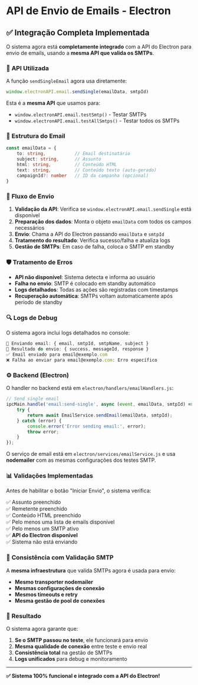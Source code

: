 # API de Envio de Emails - Electron

## ✅ Integração Completa Implementada

O sistema agora está **completamente integrado** com a API do Electron para envio de emails, usando a **mesma API que valida os SMTPs**.

### 🔧 **API Utilizada**

A função `sendSingleEmail` agora usa diretamente:

```javascript
window.electronAPI.email.sendSingle(emailData, smtpId)
```

Esta é a **mesma API** que usamos para:
- `window.electronAPI.email.testSmtp()` - Testar SMTPs
- `window.electronAPI.email.testAllSmtps()` - Testar todos os SMTPs

### 📧 **Estrutura do Email**

```typescript
const emailData = {
    to: string,           // Email destinatário
    subject: string,      // Assunto
    html: string,         // Conteúdo HTML
    text: string,         // Conteúdo texto (auto-gerado)
    campaignId?: number   // ID da campanha (opcional)
}
```

### 🚀 **Fluxo de Envio**

1. **Validação da API**: Verifica se `window.electronAPI.email.sendSingle` está disponível
2. **Preparação dos dados**: Monta o objeto `emailData` com todos os campos necessários
3. **Envio**: Chama a API do Electron passando `emailData` e `smtpId`
4. **Tratamento do resultado**: Verifica sucesso/falha e atualiza logs
5. **Gestão de SMTPs**: Em caso de falha, coloca o SMTP em standby

### 🛡️ **Tratamento de Erros**

- **API não disponível**: Sistema detecta e informa ao usuário
- **Falha no envio**: SMTP é colocado em standby automático
- **Logs detalhados**: Todas as ações são registradas com timestamps
- **Recuperação automática**: SMTPs voltam automaticamente após período de standby

### 🔍 **Logs de Debug**

O sistema agora inclui logs detalhados no console:

```javascript
🚀 Enviando email: { email, smtpId, smtpName, subject }
📧 Resultado do envio: { success, messageId, response }
✅ Email enviado para email@exemplo.com
❌ Falha ao enviar para email@exemplo.com: Erro específico
```

### ⚙️ **Backend (Electron)**

O handler no backend está em `electron/handlers/emailHandlers.js`:

```javascript
// Send single email
ipcMain.handle('email:send-single', async (event, emailData, smtpId) => {
    try {
        return await EmailService.sendEmail(emailData, smtpId);
    } catch (error) {
        console.error('Error sending email:', error);
        throw error;
    }
});
```

O serviço de email está em `electron/services/emailService.js` e usa **nodemailer** com as mesmas configurações dos testes SMTP.

### 📊 **Validações Implementadas**

Antes de habilitar o botão "Iniciar Envio", o sistema verifica:

✅ Assunto preenchido  
✅ Remetente preenchido  
✅ Conteúdo HTML preenchido  
✅ Pelo menos uma lista de emails disponível  
✅ Pelo menos um SMTP ativo  
✅ **API do Electron disponível**  
✅ Sistema não está enviando

### 🔄 **Consistência com Validação SMTP**

A **mesma infraestrutura** que valida SMTPs agora é usada para envio:

- **Mesmo transporter nodemailer**
- **Mesmas configurações de conexão**
- **Mesmos timeouts e retry**
- **Mesma gestão de pool de conexões**

### 🎯 **Resultado**

O sistema agora garante que:

1. **Se o SMTP passou no teste**, ele funcionará para envio
2. **Mesma qualidade de conexão** entre teste e envio real
3. **Consistência total** na gestão de SMTPs
4. **Logs unificados** para debug e monitoramento

---

**✅ Sistema 100% funcional e integrado com a API do Electron!**
